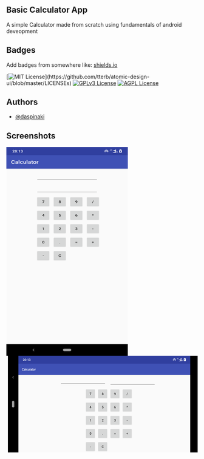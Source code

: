 
## Basic Calculator App

A simple Calculator made from scratch using fundamentals of android deveopment


## Badges

Add badges from somewhere like: [shields.io](https://shields.io/)

[![MIT License](https://img.shields.io/apm/l/atomic-design-ui.svg?)](https://github.com/tterb/atomic-design-ui/blob/master/LICENSEs)
[![GPLv3 License](https://img.shields.io/badge/License-GPL%20v3-yellow.svg)](https://opensource.org/licenses/)
[![AGPL License](https://img.shields.io/badge/license-AGPL-blue.svg)](http://www.gnu.org/licenses/agpl-3.0)

  
## Authors

- [@daspinaki](https://github.com/daspinaki)

  




  
## Screenshots

<img src="potrait.png" align="left" width="320" height="550">
<img src="landscape.png" align="right" width="500" height="255">

  


  